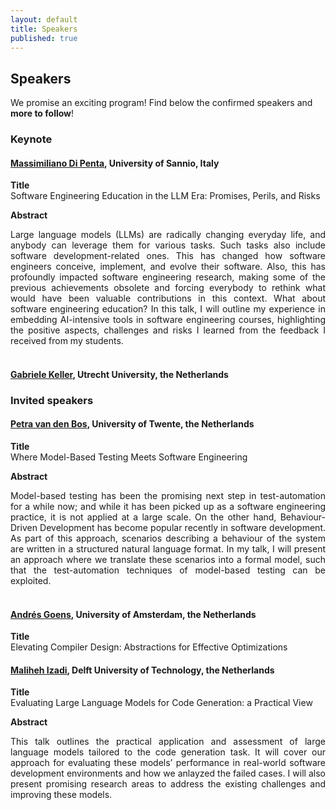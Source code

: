 ```yaml
---
layout: default
title: Speakers
published: true
---
```


## Speakers

We promise an exciting program! Find below the confirmed speakers and **more to follow**! 


### Keynote 

#### <a href="https://mdipenta.github.io/"><b>Massimiliano Di Penta</b></a>, University of Sannio, Italy <br />
**Title**\
Software Engineering Education in the LLM Era: Promises, Perils, and Risks

**Abstract**
<div style="text-align: justify">
Large language models (LLMs) are radically changing everyday life, and anybody can leverage them for various tasks. Such tasks also include software development-related ones.  This has changed how software engineers conceive, implement, and evolve their software. Also, this has profoundly impacted software engineering research, making some of the previous achievements obsolete and forcing everybody to rethink what would have been valuable contributions in this context. What about software engineering education? In this talk, I will outline my experience in embedding AI-intensive tools in software engineering courses, highlighting the positive aspects, challenges and risks I learned from the feedback I received from my students.
</div>
<br />


#### <a href="https://www.uu.nl/staff/GKKeller"><b>Gabriele Keller</b></a>, Utrecht University, the Netherlands <br />


### Invited speakers

#### <a href="https://petravdbos.nl/"><b>Petra van den Bos</b></a>, University of Twente, the Netherlands <br />
**Title**\
Where Model-Based Testing Meets Software Engineering

**Abstract**
<div style="text-align: justify">
Model-based testing has been the promising next step in test-automation for a while now; and while it has been picked up as a software engineering practice, it is not applied at a large scale. On the other hand, Behaviour-Driven Development has become popular recently in software development. As part of this approach, scenarios describing a behaviour of the system are written in a structured natural language format. In my talk, I will present an approach where we translate these scenarios into a formal model, such that the test-automation techniques of model-based testing can be exploited.
</div>
<br />


#### <a href="https://goens.org/"><b>Andrés Goens</b></a>, University of Amsterdam, the Netherlands<br />
**Title**\
Elevating Compiler Design: Abstractions for Effective Optimizations
<br />
#### <a href="https://malihehizadi.github.io/PersonalWebsite/"><b>Maliheh Izadi</b></a>, Delft University of Technology, the Netherlands<br />
**Title**\
Evaluating Large Language Models for Code Generation: a Practical View

**Abstract**
<div style="text-align: justify">
This talk outlines the practical application and assessment of large language models tailored to the code generation task. It will cover our approach for evaluating these models’ performance in real-world software development environments and how we anlayzed the failed cases. I will also present promising research areas to address the existing challenges and improving these models.
</div>
<br />

<br />











